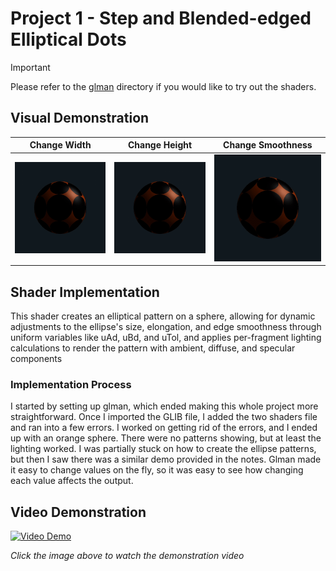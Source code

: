# Project 1 - Step and Blended-edged Elliptical Dots

> [!IMPORTANT]
> Please refer to the [glman](./glman) directory if you would like to try out the shaders.

## Visual Demonstration

| Change Width      | Change Height     | Change Smoothness |
|---------|---------|---------|
| <img src="https://github.com/johnklucinec/Computer-Graphics-Shaders/blob/main/.images/width.gif?raw=true" height="100%"> | <img src="https://github.com/johnklucinec/Computer-Graphics-Shaders/blob/main/.images/height.gif?raw=true" height="100%"> | <img src="https://github.com/johnklucinec/Computer-Graphics-Shaders/blob/main/.images/blur.gif?raw=true" height="100%"> |


## Shader Implementation

This shader creates an elliptical pattern on a sphere, allowing for dynamic adjustments to the ellipse's size, elongation, and edge smoothness through uniform variables like uAd, uBd, and uTol, and applies per-fragment lighting calculations to render the pattern with ambient, diffuse, and specular components

### Implementation Process

I started by setting up glman, which ended making this whole project more straightforward. Once I
imported the GLIB file, I added the two shaders file and ran into a few errors. I worked on getting rid of the
errors, and I ended up with an orange sphere. There were no patterns showing, but at least the lighting
worked. I was partially stuck on how to create the ellipse patterns, but then I saw there was a similar
demo provided in the notes. Glman made it easy to change values on the fly, so it was easy to see how
changing each value affects the output.

## Video Demonstration

[![Video Demo](https://img.youtube.com/vi/QmyBkErh0g0/0.jpg)](https://www.youtube.com/watch?v=QmyBkErh0g0)

*Click the image above to watch the demonstration video*
